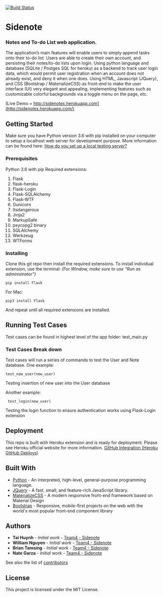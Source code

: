 [![Build Status](https://travis-ci.org/Winternight5/Team4.svg?branch=master)](https://travis-ci.org/Winternight5/Team4)

# Sidenote
### Notes and To-do List web application.

The application’s main features will enable users to simply append tasks onto their to-do list. Users are able to create their own account, and persisting their notes/to-do lists upon login. Using python language and database (SQLite / Postges SQL for heroku) as a backend to track user login data, which would permit user registration when an account does not already exist, and deny it when one does. Using HTML, Javascript (JQuery), and CSS (Bootstrap / MaterializeCSS) as front-end to make the user interface (UI) very elegant and appealing, implementing features such as customizable colorful backgrounds via a toggle menu on the page, etc.

[Live Demo = http://sidenotex.herokuapp.com](http://sidenotex.herokuapp.com/)


## Getting Started

Make sure you have Python version 3.6 with pip installed on your computer to setup a localhost web server for development purpose.
More information can be found here:
[How do you set up a local testing server?]( https://developer.mozilla.org/en-US/docs/Learn/Common_questions/set_up_a_local_testing_server)

### Prerequisites

Python 3.6 with pip
  Required extensions: 
1.	Flask
2.	flask-heroku
3.	Flask-Login
4.	Flask-SQLAlchemy
5.	Flask-WTF
6.	Gunicorn
7.	Itsdangerous
8.	Jinja2
9.	MarkupSafe
10.	psycopg2 binary
11.	SQLAlchemy
12.	Werkzeug
13.	WTForms

### Installing

Clone this git repo then install the required extensions. 
To install individual extension, use the terminal: *(For Window, make sure to use “Run as administrator”)*
```
pip install Flask
```
For Mac:
```
pip3 install Flask
```
And repeat until all required extensions are installed.


## Running Test Cases

Test cases can be found in highest level of the app folder: test_main.py

### Test Cases Break down 

Test cases will run a series of commands to test the User and Note database.
One example:
```
test_new_user(new_user)
```
Testing insertion of new user into the User database

Another example:
```
 test_login(new_user)
```
Testing the login function to ensure authentication works using Flask-Login extension


## Deployment

This repo is built with Heroku extension and is ready for deployment. Please see Heroku official website for more information.
[GitHub Integration (Heroku GitHub Deploys)]( https://devcenter.heroku.com/articles/github-integration)


## Built With

* [Python](https://www.python.org/) - An interpreted, high-level, general-purpose programming language.
* [JQuery](https://www.jquery.com) - A fast, small, and feature-rich JavaScript library.
* [MaterializeCSS](https://materializecss.com/) - A modern responsive front-end framework based on Material Design
* [Bootstrap](https://getbootstrap.com) - Responsive, mobile-first projects on the web with the world's most popular front-end component library


## Authors

* **Tai Huynh** - *Initial work* - [Team4 - Sidenote]( https://github.com/Winternight5/Team4)
* **William Nguyen** - *Initial work* - [Team4 - Sidenote]( https://github.com/Winternight5/Team4)
* **Brian Tamsing** - *Initial work* - [Team4 - Sidenote]( https://github.com/Winternight5/Team4)
* **Nate Garza** - *Initial work* - [Team4 - Sidenote]( https://github.com/Winternight5/Team4)

See also the list of [contributors]( https://github.com/Winternight5/Team4/graphs/contributors)


## License

This project is licensed under the MIT License.
